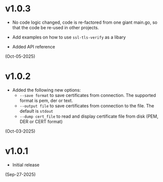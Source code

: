 # v1.0.3
- No code logic changed, code is re-factored from one giant main.go, so that
the code be re-used in other projects.

- Add examples on how to use `ssl-tls-verify` as a libary
- Added API reference

(Oct-05-2025)

# v1.0.2
- Added the following new options:
    - `--save format` to save certificates from connection. The supported format is pem, der or text.
    - `--output file` to save certificates from connection to the file. The default is `stdout`
    - `--dump cert_file` to read and display certificate file from disk (PEM, DER or CERT format)

(Oct-03-2025)

# v1.0.1

- Initial release

(Sep-27-2025)
